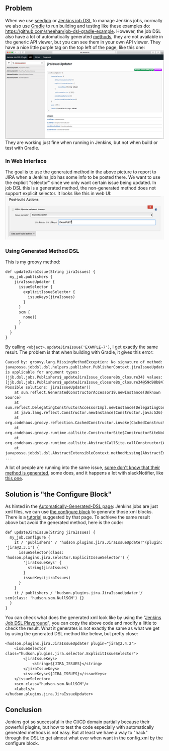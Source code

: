 ## Problem
When we use [seedjob](https://wiki.jenkins.io/display/JENKINS/Job+DSL+Plugin) or [Jenkins job DSL](https://jenkinsci.github.io/job-dsl-plugin/) to manage Jenkins jobs, normally we also use [Gradle](https://docs.gradle.org/4.0.1/dsl/) to run building and testing like these examples do: https://github.com/sheehan/job-dsl-gradle-example. However, the job DSL also have a lot of automatically generated [methods]( https://github.com/jenkinsci/job-dsl-plugin/wiki/Automatically-Generated-DSL), they are not available in the generic API viewer, but you can see them in your own API viewer. They have a nice little purple tag on the top left of the page, like this one:![Generated DSL method](Pics/Jenkins_Job_DSL_Generated_DSL.png)They are working just fine when running in Jenkins, but not when build or test with Gradle.

### In Web Interface
The goal is to use the generated method in the above picture to report to JIRA when a Jenkins job has some info to be posted there. We want to use the explicit "selector" since we only want certain issue being updated. In job DSL this is a generated method, the non-generated method does not support explicit selector. It looks like this in web UI:
![Update JIRA Issue by Explicit Selector](Pics/JIRA_Update_Relevant_Issue.png)

### Using Generated Method DSL
This is my groovy method:
```
def updateJiraIssue(String jiraIssues) {
  my_job.publishers {
	jiraIssueUpdater {
	  issueSelector {
		explicitIssueSelector {
		  issueKeys(jiraIssues)
		}
	  }
	  scm {
		none()
	  }
	}
  }
}
```
By calling `<object>.updateJiraIssue('EXAMPLE-7')`, I get exactly the same result. The problem is that when building with Gradle, it gives this error:
```
Caused by: groovy.lang.MissingMethodException: No signature of method: javaposse.jobdsl.dsl.helpers.publisher.PublisherContext.jiraIssueUpdater() is applicable for argument types: (jjb.dsl.jobs.Publishers$_updateJiraIssue_closure8$_closure34) values: [jjb.dsl.jobs.Publishers$_updateJiraIssue_closure8$_closure34@59d98b84]
Possible solutions: jiraIssueUpdater()
	at sun.reflect.GeneratedConstructorAccessor19.newInstance(Unknown Source)
	at sun.reflect.DelegatingConstructorAccessorImpl.newInstance(DelegatingConstructorAccessorImpl.java:45)
	at java.lang.reflect.Constructor.newInstance(Constructor.java:526)
	at org.codehaus.groovy.reflection.CachedConstructor.invoke(CachedConstructor.java:83)
	at org.codehaus.groovy.runtime.callsite.ConstructorSite$ConstructorSiteNoUnwrapNoCoerce.callConstructor(ConstructorSite.java:105)
	at org.codehaus.groovy.runtime.callsite.AbstractCallSite.callConstructor(AbstractCallSite.java:263)
	at javaposse.jobdsl.dsl.AbstractExtensibleContext.methodMissing(AbstractExtensibleContext.groovy:19)
...
```
A lot of people are running into the same issue, [some don't know that their method is generated](https://stackoverflow.com/questions/39299271/gradle-test-fail-when-using-slacknotifier-in-jenkins-job-dsl-definition), some does, and it happens a lot with slackNotifier, like [this one](https://stackoverflow.com/questions/39299271/gradle-test-fail-when-using-slacknotifier-in-jenkins-job-dsl-definition).

## Solution is "the Configure Block"
As hinted in the [Automatically-Generated-DSL page](https://github.com/jenkinsci/job-dsl-plugin/wiki/Automatically-Generated-DSL): Jenkins jobs are just xml files, we can use [the configure block](https://github.com/jenkinsci/job-dsl-plugin/wiki/The-Configure-Block) to generate those xml blocks. There is a [tutorial](http://www.devexp.eu/2014/10/26/use-unsupported-jenkins-plugins-with-jenkins-dsl/) suggested by that page. To achieve the same result above but avoid the generated method, here is the code:
```
def updateJiraIssue(String jiraIssues) {
  my_job.configure {
	it / 'publishers' / 'hudson.plugins.jira.JiraIssueUpdater'(plugin: 'jira@2.3.1') {
	  issueSelector(class: 'hudson.plugins.jira.selector.ExplicitIssueSelector') {
		'jiraIssueKeys' {
		  string(jiraIssues)
		}
		issueKeys(jiraIssues)
	  }
	}
	it / publishers / 'hudson.plugins.jira.JiraIssueUpdater'/ scm(class: 'hudson.scm.NullSCM') {}
  }
}
```
You can check what does the generated xml look like by using the "[Jenkins Job DSL Playground](http://job-dsl.herokuapp.com/)", you can copy the above code and modify a little to check the result. What it generates is not exactly the same as what we get by using the generated DSL method like below, but pretty close:
```
<hudson.plugins.jira.JiraIssueUpdater plugin="jira@2.4.2">
	<issueSelector class="hudson.plugins.jira.selector.ExplicitIssueSelector">
		<jiraIssueKeys>
			<string>${JIRA_ISSUES}</string>
		</jiraIssueKeys>
		<issueKeys>${JIRA_ISSUES}</issueKeys>
	</issueSelector>
	<scm class="hudson.scm.NullSCM"/>
	<labels/>
</hudson.plugins.jira.JiraIssueUpdater>
```

## Conclusion
Jenkins got so successful in the CI/CD domain partially because their powerful plugins, but how to test the code especially with automatically generated methods is not easy. But at least we have a way to "hack" through the DSL to get almost what ever when want in the config.xml by the configure block. 
